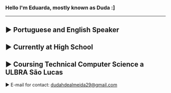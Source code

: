 ### Hello I'm Eduarda, mostly known as Duda :]
---

► Portuguese and English Speaker
--
► Currently at High School
--
► Coursing Technical Computer Science a ULBRA São Lucas
--
► E-mail for contact: dudahdealmeida29@gmail.com


